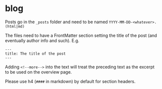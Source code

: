 # blog

Posts go in the `_posts` folder and need to be named `YYYY-MM-DD-<whatever>.(html|md)`

The files need to have a FrontMatter section setting the title of the post (and eventually author info and such).
E.g.

```
---
title: The title of the post
---
```

Adding `<!--more-->` into the text will treat the preceding text as the excerpt to be used on the overview page.

Please use h4 (`####` in markdown) by default for section headers.